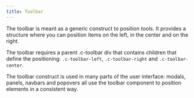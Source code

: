 ```yaml
---
title: Toolbar
---
```


The toolbar is meant as a generic construct to position tools. It provides a structure where you can position items on the left, in the center and on the right.

The toolbar requires a parent .c-toolbar div that contains children that define the positioning: `.c-toolbar-left`, `.c-toolbar-right` and `.c-toolbar-center`.

The toolbar construct is used in many parts of the user interface: modals, panels, navbars and popovers all use the toolbar component to position elements in a consistent way.
